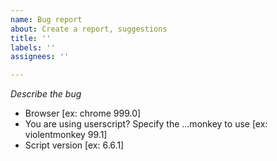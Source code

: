 ```yaml
---
name: Bug report
about: Create a report, suggestions
title: ''
labels: ''
assignees: ''

---
```


<!-- Note! Try updating/reinstalling the extensions. Maybe this will help. -->

*Describe the bug*

 - Browser [ex: chrome 999.0]
 - You are using userscript? Specify the ...monkey to use [ex: violentmonkey 99.1]
 - Script version [ex: 6.6.1]
